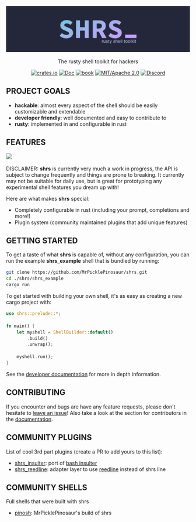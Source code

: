 
<div align="center">

<img src="media/shrs_banner.png" alt="sh.rs">

The rusty shell toolkit for hackers

[![crates.io](https://img.shields.io/crates/v/shrs.svg)](https://crates.io/crates/shrs)
[![Doc](https://docs.rs/shrs/badge.svg)](https://docs.rs/shrs)
[![book](https://img.shields.io/badge/book-website-orange)](https://mrpicklepinosaur.github.io/shrs/docs/getting-started/introduction/)
[![MIT/Apache 2.0](https://img.shields.io/badge/license-MIT%2FApache-blue.svg)](#)
[![Discord](https://img.shields.io/discord/1109393362626297856?label=&logo=discord&logoColor=ffffff&color=7389D8&labelColor=6A7EC2)](https://discord.gg/XYeMseQrbM)

</div>

## PROJECT GOALS

- **hackable**: almost every aspect of the shell should be easily customizable and extendable
- **developer friendly**: well documented and easy to contribute to
- **rusty**: implemented in and configurable in rust

## FEATURES

<img width=50% src="media/demo.gif"/>

DISCLAIMER: **shrs** is currently very much a work in progress, the API is subject to change frequently and things are prone to breaking. It currently may not be suitable for daily use, but is great for prototyping any experimental shell features you dream up with!

Here are what makes **shrs** special:
- Completely configurable in rust (including your prompt, completions and more!)
- Plugin system (community maintained plugins that add unique features)

## GETTING STARTED

To get a taste of what **shrs** is capable of, without any configuration, you can run the example **shrs_example** shell that is bundled by running:
```sh
git clone https://github.com/MrPicklePinosaur/shrs.git
cd ./shrs/shrs_example
cargo run
```

To get started with building your own shell, it's as easy as creating a new cargo project with:
```rust
use shrs::prelude::*;

fn main() {
    let myshell = ShellBuilder::default()
        .build()
        .unwrap();

    myshell.run();
}
```

See the [developer documentation](https://mrpicklepinosaur.github.io/shrs/docs/getting-started/introduction/) for more in depth information.

## CONTRIBUTING

If you encounter and bugs are have any feature requests, please don't hesitate to [leave an issue](https://github.com/MrPicklePinosaur/shrs/issues)! Also take a look at the section for contributors in the [documentation](https://mrpicklepinosaur.github.io/shrs/docs/contributing/how-to-contribute/).

## COMMUNITY PLUGINS

List of cool 3rd part plugins (create a PR to add yours to this list):

- [shrs_insulter](https://github.com/nithinmuthukumar/shrs_insulter): port of [bash insulter](https://github.com/hkbakke/bash-insulter)
- [shrs_reedline](https://github.com/MrPicklePinosaur/shrs_reedline): adapter layer to use [reedline](https://github.com/nushell/reedline) instead of shrs line

## COMMUNITY SHELLS

Full shells that were built with shrs

- [pinosh](https://github.com/MrPicklePinosaur/pinosh): MrPicklePinosaur's build of shrs

